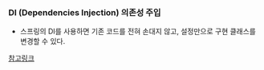### DI (Dependencies Injection) 의존성 주입
- 스프링의 DI를 사용하면 기존 코드를 전혀 손대지 않고, 설정만으로 구현 클래스를 변경할 수 있다.

[참고링크](https://velog.io/@gillog/Spring-DIDependency-Injection)